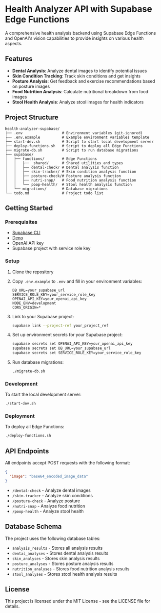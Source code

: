 # Health Analyzer API with Supabase Edge Functions

A comprehensive health analysis backend using Supabase Edge Functions and OpenAI's vision capabilities to provide insights on various health aspects.

## Features

- **Dental Analysis**: Analyze dental images to identify potential issues
- **Skin Condition Tracking**: Track skin conditions and get insights
- **Posture Analysis**: Get feedback and exercise recommendations based on posture images
- **Food Nutrition Analysis**: Calculate nutritional breakdown from food images
- **Stool Health Analysis**: Analyze stool images for health indicators

## Project Structure

```
health-analyzer-supabase/
├── .env                  # Environment variables (git-ignored)
├── .env.example          # Example environment variables template
├── start-dev.sh          # Script to start local development server
├── deploy-functions.sh   # Script to deploy all Edge Functions
├── migrate-db.sh         # Script to run database migrations
├── supabase/
│   ├── functions/        # Edge Functions
│   │   ├── _shared/      # Shared utilities and types
│   │   ├── dental-check/ # Dental analysis function
│   │   ├── skin-tracker/ # Skin condition analysis function
│   │   ├── posture-check/# Posture analysis function
│   │   ├── nutri-snap/   # Food nutrition analysis function
│   │   └── poop-health/  # Stool health analysis function
│   └── migrations/       # Database migrations
└── todo.md               # Project todo list
```

## Getting Started

### Prerequisites

- [Supabase CLI](https://supabase.com/docs/guides/cli)
- [Deno](https://deno.land/)
- OpenAI API key
- Supabase project with service role key

### Setup

1. Clone the repository
2. Copy `.env.example` to `.env` and fill in your environment variables:
   ```
   DB_URL=your_supabase_url
   SERVICE_ROLE_KEY=your_service_role_key
   OPENAI_API_KEY=your_openai_api_key
   NODE_ENV=development
   CORS_ORIGIN=*
   ```

3. Link to your Supabase project:
   ```bash
   supabase link --project-ref your_project_ref
   ```

4. Set up environment secrets for your Supabase project:
   ```bash
   supabase secrets set OPENAI_API_KEY=your_openai_api_key
   supabase secrets set DB_URL=your_supabase_url
   supabase secrets set SERVICE_ROLE_KEY=your_service_role_key
   ```

5. Run database migrations:
   ```bash
   ./migrate-db.sh
   ```

### Development

To start the local development server:

```bash
./start-dev.sh
```

### Deployment

To deploy all Edge Functions:

```bash
./deploy-functions.sh
```

## API Endpoints

All endpoints accept POST requests with the following format:

```json
{
  "image": "base64_encoded_image_data"
}
```

- `/dental-check` - Analyze dental images
- `/skin-tracker` - Analyze skin conditions
- `/posture-check` - Analyze posture
- `/nutri-snap` - Analyze food nutrition
- `/poop-health` - Analyze stool health

## Database Schema

The project uses the following database tables:

- `analysis_results` - Stores all analysis results
- `dental_analyses` - Stores dental analysis results
- `skin_analyses` - Stores skin analysis results
- `posture_analyses` - Stores posture analysis results
- `nutrition_analyses` - Stores food nutrition analysis results
- `stool_analyses` - Stores stool health analysis results

## License

This project is licensed under the MIT License - see the LICENSE file for details. 